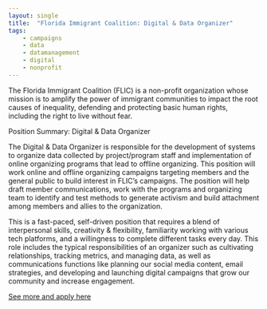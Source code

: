 ```yaml
---
layout: single
title:  "Florida Immigrant Coalition: Digital & Data Organizer"
tags: 
    - campaigns
    - data
    - datamanagement
    - digital
    - nonprofit
---
```

The Florida Immigrant Coalition (FLIC) is a non-profit organization whose mission is to amplify the power of immigrant communities to impact the root causes of inequality, defending and protecting basic human rights, including the right to live without fear.

Position Summary: Digital & Data Organizer

The Digital & Data Organizer is responsible for the development of systems to organize data collected by project/program staff and implementation of online organizing programs that lead to offline organizing. This position will work online and offline organizing campaigns targeting members and the general public to build interest in FLIC’s campaigns. The position will help draft member communications, work with the programs and organizing team to identify and test methods to generate activism and build attachment among members and allies to the organization.

This is a fast-paced, self-driven position that requires a blend of interpersonal skills, creativity & flexibility, familiarity working with various tech platforms, and a willingness to complete different tasks every day. This role includes the typical responsibilities of an organizer such as
cultivating relationships, tracking metrics, and managing data, as well as communications functions like planning our social media content, email strategies, and developing and launching digital campaigns that grow our community and increase engagement.

[See more and apply here](https://drive.google.com/file/d/0B4Y2tRAq81_xdnZTcGVRMXh0OTZhbE8yTXB5SkFXNHltcW1R/view)
